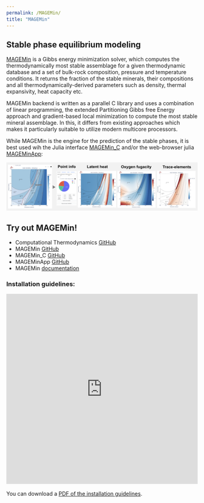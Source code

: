 ```yaml
---
permalink: /MAGEMin/
title: "MAGEMin"
---
```


## Stable phase equilibrium modeling

[MAGEMin](https://github.com/ComputationalThermodynamics/MAGEMin) is a Gibbs energy minimization solver, which computes the thermodynamically most stable assemblage for a given thermodynamic database and a set of bulk-rock composition, pressure and temperature conditions. It returns the fraction of the stable minerals, their compositions and all thermodynamically-derived parameters such as density, thermal expansivity, heat capacity etc.

MAGEMin backend is written as a parallel C library and uses a combination of linear programming, the extended Partitioning Gibbs free Energy approach and gradient-based local minimization to compute the most stable mineral assemblage. In this, it differs from existing approaches which makes it particularly suitable to utilize modern multicore processors.

While MAGEMin is the engine for the prediction of the stable phases, it is best used wih the Julia interface [MAGEMin_C](https://github.com/ComputationalThermodynamics/MAGEMin_C.jl) and/or the web-browser julia [MAGEMinApp](https://github.com/ComputationalThermodynamics/MAGEMinApp.jl):

![MAGEMinApp](/files/MAGEMinApp_overview.png)

## Try out MAGEMin!

* Computational Thermodynamics [GitHub](https://github.com/ComputationalThermodynamics)
* MAGEMin [GitHub](https://github.com/ComputationalThermodynamics/MAGEMin)
* MAGEMin_C [GitHub](https://github.com/ComputationalThermodynamics/MAGEMin_C.jl)
* MAGEMinApp [GitHub](https://github.com/ComputationalThermodynamics/MAGEMinApp.jl)
* MAGEMin [documentation](https://computationalthermodynamics.github.io/MAGEMin_C.jl/dev/)

### Installation guidelines:

<iframe src="https://nicolasriel.github.io/files/0_MAGEMin_install.pdf" width="100%" height="500" frameborder="no" border="0" marginwidth="0" marginheight="0"></iframe>

You can download a [PDF of the installation guidelines](https://nicolasriel.github.io/files/0_MAGEMin_install.pdf).